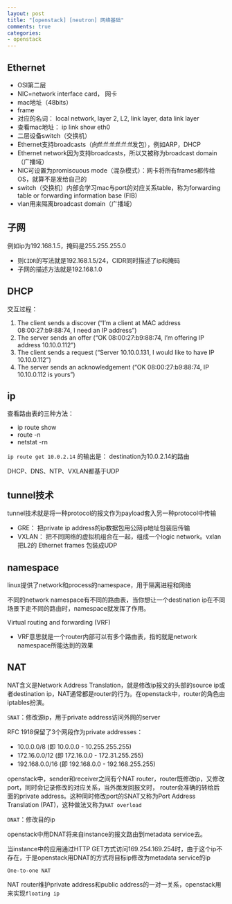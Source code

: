 ```yaml
---
layout: post
title: "[openstack] [neutron] 网络基础"
comments: true
categories:
- openstack
---
```


Ethernet
--------

- OSI第二层
- NIC=network interface card， 网卡
- mac地址（48bits）
- frame
- 对应的名词： local network, layer 2, L2, link layer, data link layer
- 查看mac地址： ip link show eth0
- 二层设备switch（交换机）
- Ethernet支持broadcasts（向ff:ff:ff:ff:ff:ff发包），例如ARP，DHCP
- Ethernet network因为支持broadcasts，所以又被称为broadcast domain（广播域）
- NIC可设置为promiscuous mode（混杂模式）：网卡将所有frames都传给OS，就算不是发给自己的
- switch（交换机）内部会学习mac与port的对应关系table，称为forwarding table or forwarding information base (FIB)
- vlan用来隔离broadcast domain（广播域）

子网
----

例如ip为192.168.1.5，掩码是255.255.255.0

  - 则`CIDR`的写法就是192.168.1.5/24，CIDR同时描述了ip和掩码
  - 子网的描述方法就是192.168.1.0

DHCP
----

交互过程：

1. The client sends a discover (“I’m a client at MAC address 08:00:27:b9:88:74, I need an IP address”)
1. The server sends an offer (“OK 08:00:27:b9:88:74, I’m offering IP address 10.10.0.112”)
1. The client sends a request (“Server 10.10.0.131, I would like to have IP 10.10.0.112”)
1. The server sends an acknowledgement (“OK 08:00:27:b9:88:74, IP 10.10.0.112 is yours”)

ip
---

查看路由表的三种方法：

- ip route show
- route -n
- netstat -rn

`ip route get 10.0.2.14` 的输出是： destination为10.0.2.14的路由

DHCP、DNS、NTP、VXLAN都基于UDP

tunnel技术
---------

tunnel技术就是将一种protocol的报文作为payload套入另一种protocol中传输

  - GRE： 把private ip address的ip数据包用公网ip地址包装后传输
  - VXLAN： 把不同网络的虚拟机组合在一起，组成一个logic network。vxlan把L2的 Ethernet frames 包装成UDP


namespace
---------

linux提供了network和process的namespace，用于隔离进程和网络

不同的network namespace有不同的路由表，当你想让一个destination ip在不同场景下走不同的路由时，namespace就发挥了作用。

Virtual routing and forwarding (VRF)
  - VRF意思就是一个router内部可以有多个路由表，指的就是network namespace所能达到的效果

NAT
---

NAT含义是Network Address Translation，就是修改ip报文的头部的source ip或者destination ip，NAT通常都是router的行为。在openstack中，router的角色由iptables扮演。

`SNAT`：修改源ip，用于private address访问外网的server

RFC 1918保留了3个网段作为private addresses：

- 10.0.0.0/8 (即 10.0.0.0 - 10.255.255.255)
- 172.16.0.0/12 (即 172.16.0.0 - 172.31.255.255)
- 192.168.0.0/16 (即 192.168.0.0 - 192.168.255.255)

openstack中，sender和receiver之间有个NAT router，router既修改ip，又修改port，同时会记录修改的对应关系，当外面发回报文时，
router会准确的转给后面的private address。这种同时修改port的SNAT又称为Port Address Translation (PAT)，这种做法又称为`NAT overload`

`DNAT`：修改目的ip

openstack中用DNAT将来自instance的报文路由到metadata service去。

当instance中的应用通过HTTP GET方式访问169.254.169.254时，由于这个ip不存在，于是openstack用DNAT的方式将目标ip修改为metadata service的ip

`One-to-one NAT`

NAT router维护private address和public address的一对一关系，openstack用来实现`floating ip`
